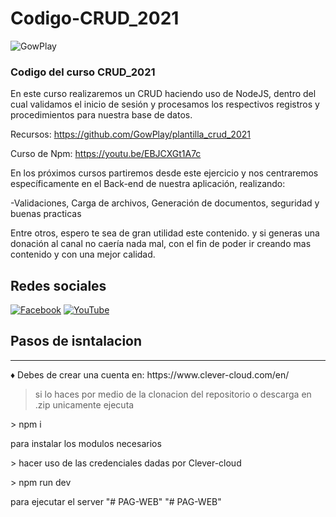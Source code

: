 # Codigo-CRUD_2021 
![GowPlay](src/public/img/LogoGowPlay.png)
<h3>Codigo del curso CRUD_2021</h3>
<p>En este curso realizaremos un CRUD haciendo uso de NodeJS, dentro del cual validamos el inicio de sesión y procesamos los respectivos registros y procedimientos para nuestra base de datos.

Recursos:
https://github.com/GowPlay/plantilla_crud_2021

Curso de Npm: https://youtu.be/EBJCXGt1A7c

En los próximos cursos partiremos desde este ejercicio y nos centraremos específicamente en el Back-end de nuestra aplicación, realizando:

-Validaciones, Carga de archivos, Generación de documentos, seguridad y buenas practicas

Entre otros, espero te sea de gran utilidad este contenido.
y si generas una donación al canal no caería nada mal, con el fin de poder ir creando mas contenido y con una mejor calidad.</p>

## Redes sociales

[![Facebook](https://img.shields.io/badge/-Facebook-3b5998)](https://www.facebook.com/GowPlayLa)
[![YouTube](https://img.shields.io/badge/-YouTube-FF0000)](https://www.youtube.com/channel/UC8__z1BYZhcl_XD9fu5Jihg)

## Pasos de isntalacion 
<hr>
♦ Debes de crear una cuenta en: https://www.clever-cloud.com/en/

> si lo haces por medio de la clonacion del repositorio o descarga en .zip unicamente ejecuta
<p> > npm i </p> para instalar los modulos necesarios
<p> > hacer uso de las credenciales dadas por Clever-cloud </p>
<p> > npm run dev </p> para ejecutar el server 
"# PAG-WEB" 
"# PAG-WEB" 
